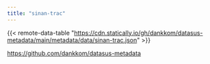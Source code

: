 ```yaml
---
title: "sinan-trac"
---
```


{{< remote-data-table "https://cdn.statically.io/gh/dankkom/datasus-metadata/main/metadata/data/sinan-trac.json" >}}

https://github.com/dankkom/datasus-metadata
